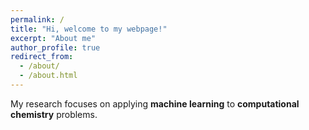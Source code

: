 ```yaml
---
permalink: /
title: "Hi, welcome to my webpage!"
excerpt: "About me"
author_profile: true
redirect_from: 
  - /about/
  - /about.html
---
```




My research focuses on applying <b>machine learning</b> to <b>computational chemistry</b> problems.

